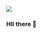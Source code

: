 <img src="https://capsule-render.vercel.app/api?type=waving&color=auto&height=200&section=header&text=SoYeon Github&fontSize=90" />

### HII there 👋

<!--
**YANGSoY/YANGSoY** is a ✨ _special_ ✨ repository because its `README.md` (this file) appears on your GitHub profile.

Here are some ideas to get you started:

- 🔭 I’m currently working on ...
- 🌱 I’m currently learning ...
- 👯 I’m looking to collaborate on ...
- 🤔 I’m looking for help with ...
- 💬 Ask me about ...
- 📫 How to reach me: ...
- 😄 Pronouns: ...
- ⚡ Fun fact: ...
-->
